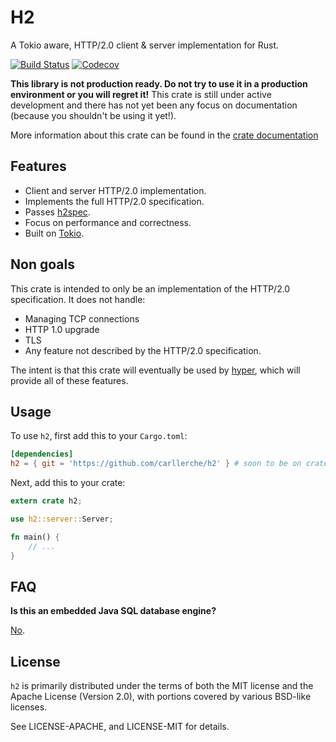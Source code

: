 # H2

A Tokio aware, HTTP/2.0 client & server implementation for Rust.

[![Build Status](https://travis-ci.org/carllerche/h2.svg?branch=master)](https://travis-ci.org/carllerche/h2)
[![Codecov](https://img.shields.io/codecov/c/github/carllerche/h2.svg)](https://codecov.io/gh/carllerche/h2)
<!-- [![Crates.io](https://img.shields.io/crates/v/h2.svg?maxAge=2592000)](https://crates.io/crates/h2) -->
<!-- [![Documentation](https://docs.rs/h2/badge.svg)][dox] -->

**This library is not production ready. Do not try to use it in a production
environment or you will regret it!** This crate is still under active
development and there has not yet been any focus on documentation (because you
shouldn't be using it yet!).

More information about this crate can be found in the [crate documentation][dox]

[dox]: https://carllerche.github.io/h2/h2

## Features

* Client and server HTTP/2.0 implementation.
* Implements the full HTTP/2.0 specification.
* Passes [h2spec](https://github.com/summerwind/h2spec).
* Focus on performance and correctness.
* Built on [Tokio](https://tokio.rs).

## Non goals

This crate is intended to only be an implementation of the HTTP/2.0
specification. It does not handle:

* Managing TCP connections
* HTTP 1.0 upgrade
* TLS
* Any feature not described by the HTTP/2.0 specification.

The intent is that this crate will eventually be used by
[hyper](https://github.com/hyperium/hyper), which will provide all of these features.

## Usage

To use `h2`, first add this to your `Cargo.toml`:

```toml
[dependencies]
h2 = { git = 'https://github.com/carllerche/h2' } # soon to be on crates.io!
```

Next, add this to your crate:

```rust
extern crate h2;

use h2::server::Server;

fn main() {
    // ...
}
```

## FAQ

**Is this an embedded Java SQL database engine?**

[No](https://github.com/carllerche/h2/issues/168).

## License

`h2` is primarily distributed under the terms of both the MIT license and the
Apache License (Version 2.0), with portions covered by various BSD-like
licenses.

See LICENSE-APACHE, and LICENSE-MIT for details.
